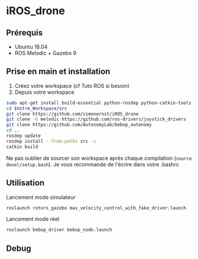 # iROS_drone

## Prérequis

- Ubuntu 18.04
- ROS Melodic + Gazebo 9

## Prise en main et installation

1. Créez votre workspace (cf Tuto ROS si besoin)
2. Depuis votre workspace

```bash
sudo apt-get install build-essential python-rosdep python-catkin-tools
cd $Votre_Workspace/src
git clone https://github.com/simonernst/iROS_drone
git clone -b melodic https://github.com/ros-drivers/joystick_drivers
git clone https://github.com/AutonomyLab/bebop_autonomy
cd ..
rosdep update
rosdep install --from-paths src -i
catkin build
```

Ne pas oublier de sourcer son workspace après chaque compilation (```source devel/setup.bash```). Je vous recommande de l'écrire dans votre .bashrc

## Utilisation


Lancement mode simulateur
```bash
roslaunch rotors_gazebo mav_velocity_control_with_fake_driver.launch
```
Lancement mode réel
```bash
roslaunch bebop_driver bebop_node.launch
```

## Debug
